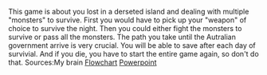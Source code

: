 This game is about you lost in a derseted island and dealing with multiple "monsters" to survive.
First you would have to pick up your "weapon" of choice to survive the night.
Then you could either fight the monsters to survive or pass all the monsters. The path you take until the Autralian government arrive is very crucial.
You will be able to save after each day of survivial.
And if you die, you have to start the entire game again, so don't do that.
Sources:My brain
[Flowchart](https://www.draw.io/#G1ZvnIiQ5nfxOp_y6M-z15STC9YQSlflPB)
[Powerpoint](https://docs.google.com/presentation/d/1nFv-ZHnueqbYVC6yzaBGu9goe0EtzvYlyW_c_dtGOTA/edit#slide=id.p)
